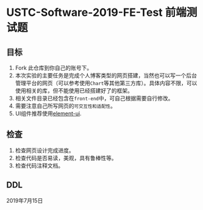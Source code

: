 # USTC-Software-2019-FE-Test 前端测试题

## 目标

1. Fork 此仓库到你自己的账号下。
2. 本次实验的主要任务是完成个人博客类型的网页搭建，当然也可以写一个后台管理平台的网页（可以参考使用`Chart`等其他第三方库）。具体内容不限，可以使用相关的库，但不能使用已经搭建好了的框架。
3. 相关文件目录已经包含在`front-end`中，可自己根据需要自行修改。
4. 需要注意自己所写网页的`可交互性和适配性`。
5. UI组件推荐使用[element-ui](<https://element.eleme.cn/#/zh-CN/component/installation>).

## 检查

1. 检查网页设计完成进度。
2. 检查代码是否易读，美观，具有鲁棒性等。
3. 检查代码注释文档。

## DDL

2019年7月15日
